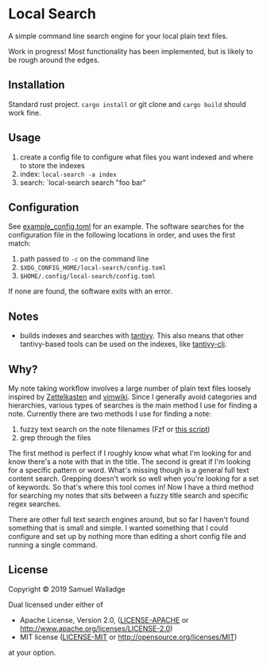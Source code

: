 
# Local Search

A simple command line search engine for your local plain text files.

Work in progress! Most functionality has been implemented, but is likely to be
rough around the edges.

## Installation

Standard rust project. `cargo install` or git clone and `cargo build` should
work fine.


## Usage

1. create a config file to configure what files you want indexed and where to
   store the indexes
2. index: `local-search -a index`
3. search: `local-search search "foo bar"


## Configuration

See [example_config.toml](./example_config.toml) for an example. The software
searches for the configuration file in the following locations in order, and
uses the first match:

1. path passed to `-c` on the command line
2. `$XDG_CONFIG_HOME/local-search/config.toml`
3. `$HOME/.config/local-search/config.toml`

If none are found, the software exits with an error.


## Notes

- builds indexes and searches with [tantivy](https://github.com/tantivy-search/tantivy). This also means that other tantivy-based tools can be used on the indexes, like [tantivy-cli](https://github.com/tantivy-search/tantivy-cli).

## Why?

My note taking workflow involves a large number of plain text files loosely
inspired by
[Zettelkasten](https://zettelkasten.de/posts/zettelkasten-improves-thinking-writing/)
and [vimwiki](https://github.com/vimwiki/vimwiki).
Since I generally avoid categories and hierarchies, various types of searches
is the main method I use for finding a note. Currently there are two methods I
use for finding a note:

1. fuzzy text search on the note filenames (Fzf or [this
   script](https://github.com/swalladge/dotfiles/blob/master/bin/open-wiki-page))
2. grep through the files

The first method is perfect if I roughly know what what I'm looking for and
know there's a note with that in the title. The second is great if I'm looking
for a specific pattern or word. What's missing though is a general full text
content search.  Grepping doesn't work so well when you're looking for a set of
keywords. So that's where this tool comes in! Now I have a third method for
searching my notes that sits between a fuzzy title search and specific regex
searches.

There are other full text search engines around, but so far I haven't found
something that is small and simple. I wanted something that I could configure
and set up by nothing more than editing a short config file and running a
single command.



## License

Copyright © 2019 Samuel Walladge

Dual licensed under either of

* Apache License, Version 2.0, ([LICENSE-APACHE](LICENSE-APACHE) or http://www.apache.org/licenses/LICENSE-2.0)
* MIT license ([LICENSE-MIT](LICENSE-MIT) or http://opensource.org/licenses/MIT)

at your option.
